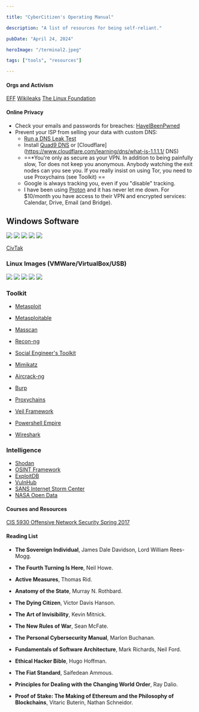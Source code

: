 ```yaml
---

title: "CyberCitizen's Operating Manual"

description: "A list of resources for being self-reliant."

pubDate: "April 24, 2024"

heroImage: "/terminal2.jpeg"

tags: ["tools", "resources"]

---
```


#### Orgs and Activism
[EFF](https://www.eff.org)
[Wikileaks](https://www.wikileaks.org)
[The Linux Foundation](https://linuxfoundation.org)
#### Online Privacy
- Check your emails and passwords for breaches: [HaveIBeenPwned](https://haveibeenpwned.com/)
- Prevent your ISP from selling your data with custom DNS:
	- [Run a DNS Leak Test](https://www.dnsleaktest.com)
	- Install [Quad9 DNS](https://on.quad9.net) or [Cloudflare](https://www.cloudflare.com/learning/dns/what-is-1.1.1.1/ DNS)
  * ==*You're only as secure as your VPN. In addition to being painfully slow, Tor does not keep you anonymous. Anybody watching the exit nodes can you see you. If you really insist on using Tor, you need to use Proxychains (see Toolkit) ==
  * Google is always tracking you, even if you "disable" tracking.
  * I have been using [Proton](https://proton.me) and it has never let me down. For $10/month you have access to their VPN and encrypted services: Calendar, Drive, Email (and Bridge).
## Windows Software
<a href="https://learn.microsoft.com/en-us/powershell/"><img src="https://img.shields.io/badge/powershell-5391FE?style=for-the-badge&logo=powershell&logoColor=white"></a>
<a href="https://git-scm.com/downloads"><img src="https://img.shields.io/badge/GIT-E44C30?style=for-the-badge&logo=git&logoColor=white"></a>
<a href="https://www.postman.com/downloads/"><img src="https://img.shields.io/badge/Postman-FF6C37?style=for-the-badge&logo=Postman&logoColor=white"></a>
<a href="https://www.vmware.com/products/workstation-player/"><img src="https://img.shields.io/badge/VMware-231f20?style=for-the-badge&logo=VMware&logoColor=white"></a>
<a href="https://www.virtualbox.org/wiki/Downloads"><img src="https://img.shields.io/badge/VirtualBox-21416b?style=for-the-badge&logo=VirtualBox&logoColor=white"></a>

[CivTak](https://www.civtak.org/2020/09/23/wintak-is-publicly-available/)

### Linux Images (VMWare/VirtualBox/USB)
<a href="https://kali.org"><img src="https://img.shields.io/badge/Kali_Linux-557C94?style=for-the-badge&logo=kali-linux&logoColor=white"></a>
<a href="https://blackarch.org/downloads.html"><img src="https://img.shields.io/badge/BlackArch-000000?style=for-the-badge&logo=arch-linux&logoColor=white"></a>
<a href="https://www.debian.org/download"><img src="https://img.shields.io/badge/Debian-A81D33?style=for-the-badge&logo=debian&logoColor=white"></a>
<a href="https://ubuntu.com/download"><img src="https://img.shields.io/badge/Ubuntu-E95420?style=for-the-badge&logo=ubuntu&logoColor=white"></a>
<a href="https://archlinux.org/download/"><img src="https://img.shields.io/badge/Arch_Linux-1793D1?style=for-the-badge&logo=arch-linux&logoColor=white"></a>
### Toolkit

  

- [Metasploit](https://github.com/rapid7/metasploit-framework)

- [Metasploitable](https://github.com/rapid7/metasploitable3)

- [Masscan](https://github.com/robertdavidgraham/masscan)

- [Recon-ng](https://github.com/lanmaster53/recon-ng)

- [Social Engineer's Toolkit](https://github.com/trustedsec/social-engineer-toolkit)

- [Mimikatz](https://github.com/ParrotSec/mimikatz)

- [Aircrack-ng](https://github.com/aircrack-ng/aircrack-ng)

- [Burp](https://portswigger.net/burp)

- [Proxychains](https://github.com/haad/proxychains)

- [Veil Framework](https://github.com/Veil-Framework)

- [Powershell Empire](https://github.com/EmpireProject/Empire)

- [Wireshark](https://)

### Intelligence 
- [Shodan](https://www.shodan.io)
- [OSINT Framework](https://osintframework.com/)
- [ExploitDB](https://www.exploit-db.com/)
- [VulnHub](https://www.vulnhub.com/)
- [SANS Internet Storm Center](https://isc.sans.edu)
- [NASA Open Data](https://data.nasa.gov)
#### Courses and Resources
[CIS 5930 Offensive Network Security Spring 2017](https://www.cs.fsu.edu/~liux/courses/offensivenetsec/index.html)

#### Reading List
- **The Sovereign Individual**, James Dale Davidson, Lord William Rees-Mogg.

- **The Fourth Turning Is Here**, Neil Howe.

- **Active Measures**, Thomas Rid.

- **Anatomy of the State**, Murray N. Rothbard.

- **The Dying Citizen**, Victor Davis Hanson.

- **The Art of Invisibility**, Kevin Mitnick.

- **The New Rules of War**, Sean McFate.

- **The Personal Cybersecurity Manual**, Marlon Buchanan.

- **Fundamentals of Software Architecture**, Mark Richards, Neil Ford.

- **Ethical Hacker Bible**, Hugo Hoffman.

- **The Fiat Standard**, Saifedean Ammous.

- **Principles for Dealing with the Changing World Order**, Ray Dalio.

- **Proof of Stake: The Making of Ethereum and the Philosophy of Blockchains**, Vitaric Buterin, Nathan Schneidor.

  

